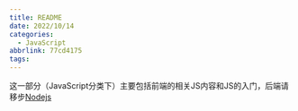 ```yaml
---
title: README
date: 2022/10/14
categories:
  - JavaScript
abbrlink: 77cd4175
tags:
---
```


这一部分（JavaScript分类下）主要包括前端的相关JS内容和JS的入门，后端请移步[Nodejs](../Nodejs/README.md)